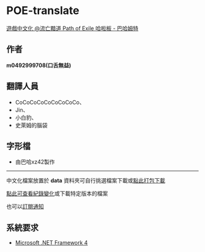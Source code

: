 POE-translate
=============

[遊戲中文化 @流亡黯道 Path of Exile 哈啦板 - 巴哈姆特](http://forum.gamer.com.tw/C.php?bsn=18966&snA=1909)

作者
--
**m0492999708(口舌無益)**

翻譯人員
----

- CoCoCoCoCoCoCoCoCo、
- Jin、
- 小白豹、
- 史萊姆的腦袋

字形檔
---

- 由巴哈xz42製作

<hr>

中文化檔案放置於 **data** 資料夾可自行挑選檔案下載或[點此打包下載](https://github.com/bluelovers/POE-translate/archive/i18n/chinese/1.zip)

[點此可查看紀錄變化](https://github.com/bluelovers/POE-translate/commits/i18n/chinese/1)或下載特定版本的檔案

也可以[訂閱通知](https://github.com/bluelovers/POE-translate/commits/i18n/chinese/1.atom)

系統要求
----

- [Microsoft .NET Framework 4](http://www.microsoft.com/zh-tw/download/details.aspx?id=17851)
